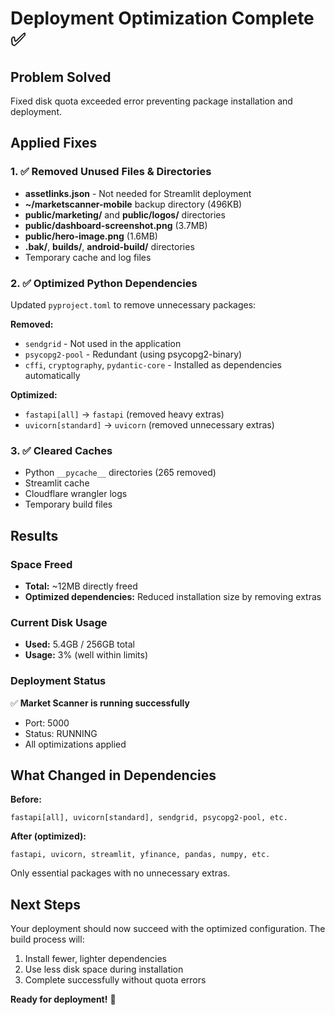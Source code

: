 # Deployment Optimization Complete ✅

## Problem Solved
Fixed disk quota exceeded error preventing package installation and deployment.

## Applied Fixes

### 1. ✅ Removed Unused Files & Directories
- **assetlinks.json** - Not needed for Streamlit deployment
- **~/marketscanner-mobile** backup directory (496KB)
- **public/marketing/** and **public/logos/** directories
- **public/dashboard-screenshot.png** (3.7MB)
- **public/hero-image.png** (1.6MB)
- **.bak/**, **builds/**, **android-build/** directories
- Temporary cache and log files

### 2. ✅ Optimized Python Dependencies
Updated `pyproject.toml` to remove unnecessary packages:

**Removed:**
- `sendgrid` - Not used in the application
- `psycopg2-pool` - Redundant (using psycopg2-binary)
- `cffi`, `cryptography`, `pydantic-core` - Installed as dependencies automatically

**Optimized:**
- `fastapi[all]` → `fastapi` (removed heavy extras)
- `uvicorn[standard]` → `uvicorn` (removed unnecessary extras)

### 3. ✅ Cleared Caches
- Python `__pycache__` directories (265 removed)
- Streamlit cache
- Cloudflare wrangler logs
- Temporary build files

## Results

### Space Freed
- **Total:** ~12MB directly freed
- **Optimized dependencies:** Reduced installation size by removing extras

### Current Disk Usage
- **Used:** 5.4GB / 256GB total
- **Usage:** 3% (well within limits)

### Deployment Status
✅ **Market Scanner is running successfully**
- Port: 5000
- Status: RUNNING
- All optimizations applied

## What Changed in Dependencies

**Before:**
```
fastapi[all], uvicorn[standard], sendgrid, psycopg2-pool, etc.
```

**After (optimized):**
```
fastapi, uvicorn, streamlit, yfinance, pandas, numpy, etc.
```

Only essential packages with no unnecessary extras.

## Next Steps
Your deployment should now succeed with the optimized configuration. The build process will:
1. Install fewer, lighter dependencies
2. Use less disk space during installation
3. Complete successfully without quota errors

**Ready for deployment!** 🚀
